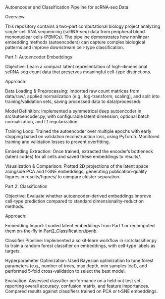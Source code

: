 Autoencoder and Classification Pipeline for scRNA‑seq Data

Overview

This repository contains a two-part computational biology project analyzing single-cell RNA sequencing (scRNA‑seq) data from peripheral blood mononuclear cells (PBMCs). The pipeline demonstrates how nonlinear embedding methods (autoencoders) can capture complex biological patterns and improve downstream cell-type classification.

Part 1: Autoencoder Embeddings

Objective: Learn a compact latent representation of high-dimensional scRNA‑seq count data that preserves meaningful cell-type distinctions.

Approach:

Data Loading & Preprocessing: Imported raw count matrices from data/raw/, applied normalization (e.g., log-transform, scaling), and split into training/validation sets, saving processed data to data/processed/.

Model Definition: Implemented a symmetrical deep autoencoder in src/autoencoder.py, with configurable latent dimension, optional batch normalization, and L1 regularization.

Training Loop: Trained the autoencoder over multiple epochs with early stopping based on validation reconstruction loss, using PyTorch. Monitored training and validation losses to prevent overfitting.

Embedding Extraction: Once trained, extracted the encoder’s bottleneck (latent codes) for all cells and saved these embeddings to results/.

Visualization & Comparison: Plotted 2D projections of the latent space alongside PCA and t‑SNE embeddings, generating publication‑quality figures in results/figures/ to compare cluster separation.

Part 2: Classification

Objective: Evaluate whether autoencoder-derived embeddings improve cell-type prediction compared to standard dimensionality-reduction methods.

Approach:

Embedding Import: Loaded latent embeddings from Part 1 or recomputed them on-the-fly in Part2_Classification.ipynb.

Classifier Pipeline: Implemented a scikit‑learn workflow in src/classifier.py to train a random forest classifier on embeddings, with cell-type labels as targets.

Hyperparameter Optimization: Used Bayesian optimization to tune forest parameters (e.g., number of trees, max depth, min samples leaf), and performed 5‑fold cross-validation to select the best model.

Evaluation: Assessed classifier performance on a held‑out test set, reporting overall accuracy, confusion matrix, and feature importances. Compared results against classifiers trained on PCA or t‑SNE embeddings.
